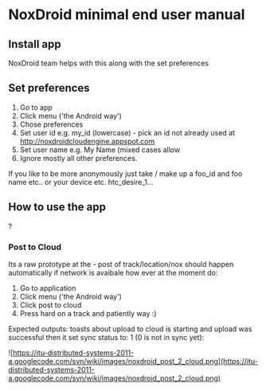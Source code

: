 # NoxDroid minimal end user manual #

## Install app ##
NoxDroid team helps with this along with the set preferences

## Set preferences ##

1. Go to app
2. Click menu ('the Android way')
3. Chose preferences
4. Set user id e.g. my\_id (lowercase) - pick an id not already used at http://noxdroidcloudengine.appspot.com
5. Set user name e.g. My Name (mixed cases allow
6. Ignore mostly all other preferences.

If you like to be more anonymously just take / make up a foo\_id and foo name etc.. or your device etc. htc\_desire\_1...

## How to use the app ##
?

### Post to Cloud ###

Its a raw prototype at the - post of track/location/nox should happen automatically if network is avaibale how ever at the moment do:

1. Go to application
2. Click menu ('the Android way')
3. Click post to cloud
4. Press hard on a track and patiently way :)

Expected outputs: toasts about upload to cloud is starting and upload was successful then it set sync status to: 1 (0 is not in sync yet):

![https://itu-distributed-systems-2011-a.googlecode.com/svn/wiki/images/noxdroid_post_2_cloud.png](https://itu-distributed-systems-2011-a.googlecode.com/svn/wiki/images/noxdroid_post_2_cloud.png)




